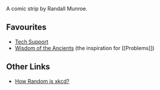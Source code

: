 A comic strip by Randall Munroe.
## Favourites

- [Tech Support](https://xkcd.com/806/)
- [Wisdom of the Ancients](https://xkcd.com/979/) (the inspiration for [[Problems]])

## Other Links

- [How Random is xkcd?](https://hardmath123.github.io/xkcd-random.html)
